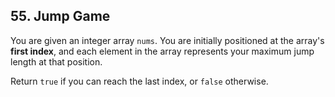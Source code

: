 ## 55. Jump Game

You are given an integer array <code>nums</code>. You are initially positioned at the array's <b>first index</b>, and each element in the array represents your maximum jump length at that position.

Return <code>true</code> if you can reach the last index, or <code>false</code> otherwise.